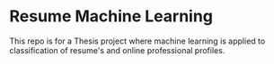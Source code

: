 # Resume Machine Learning
This repo is for a Thesis project where machine learning is applied to classification of resume's and online professional profiles.
